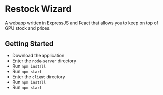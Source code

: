 # Restock Wizard
A webapp written in ExpressJS and React that allows you to keep on top of GPU stock and prices.

## Getting Started
* Download the application
* Enter the `node-server` directory
* Run `npm install`
* Run `npm start`
* Enter the `client` directory
* Run `npm install`
* Run `npm start`